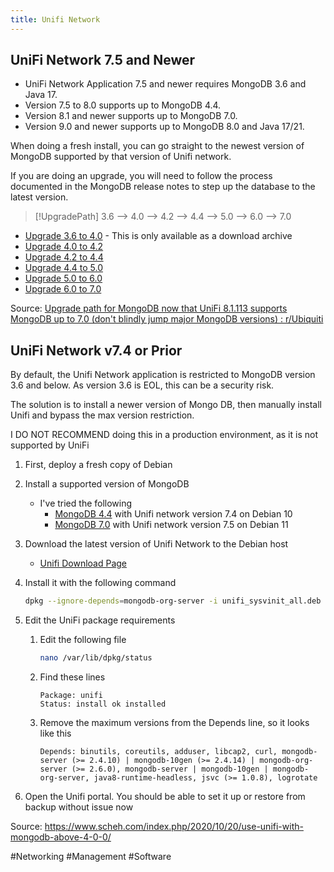 ```yaml
---
title: Unifi Network
---
```


## UniFi Network 7.5 and Newer

- UniFi Network Application 7.5 and newer requires MongoDB 3.6 and Java 17.
- Version 7.5 to 8.0 supports up to MongoDB 4.4.
- Version 8.1 and newer supports up to MongoDB 7.0.
- Version 9.0 and newer supports up to MongoDB 8.0 and Java 17/21.

When doing a fresh install, you can go straight to the newest version of MongoDB supported by that version of Unifi network.

If you are doing an upgrade, you will need to follow the process documented in the MongoDB release notes to step up the database to the latest version.

> [!UpgradePath] 3.6 --> 4.0 --> 4.2 --> 4.4 --> 5.0 --> 6.0 --> 7.0

- [Upgrade 3.6 to 4.0](https://www.mongodb.com/docs/legacy/) - This is only available as a download archive
- [Upgrade 4.0 to 4.2](https://www.mongodb.com/docs/v4.4/release-notes/4.2-upgrade-standalone/)
- [Upgrade 4.2 to 4.4](https://www.mongodb.com/docs/v4.4/release-notes/4.4-upgrade-standalone/)
- [Upgrade 4.4 to 5.0](https://www.mongodb.com/docs/manual/release-notes/5.0-upgrade-standalone/)
- [Upgrade 5.0 to 6.0](https://www.mongodb.com/docs/manual/release-notes/6.0-upgrade-standalone/)
- [Upgrade 6.0 to 7.0](https://www.mongodb.com/docs/manual/release-notes/7.0-upgrade-standalone/)

Source: [Upgrade path for MongoDB now that UniFi 8.1.113 supports MongoDB up to 7.0 (don't blindly jump major MongoDB versions) : r/Ubiquiti](https://www.reddit.com/r/Ubiquiti/comments/1bjlbmf/upgrade_path_for_mongodb_now_that_unifi_81113/)

## UniFi Network v7.4 or Prior

By default, the Unifi Network application is restricted to MongoDB version 3.6 and below. As version 3.6 is EOL, this can be a security risk.

The solution is to install a newer version of Mongo DB, then manually install Unifi and bypass the max version restriction.

I DO NOT RECOMMEND doing this in a production environment, as it is not supported by UniFi

1. First, deploy a fresh copy of Debian
2. Install a supported version of MongoDB
   - I've tried the following
     - [MongoDB 4.4](https://www.mongodb.com/docs/v4.4/tutorial/install-mongodb-on-debian/) with Unifi network version 7.4 on Debian 10
     - [MongoDB 7.0](https://www.mongodb.com/docs/v7.0/tutorial/install-mongodb-on-debian/) with Unifi network version 7.5 on Debian 11
3. Download the latest version of Unifi Network to the Debian host
   - [Unifi Download Page](https://www.ui.com/download)
4. Install it with the following command

   ```bash
   dpkg --ignore-depends=mongodb-org-server -i unifi_sysvinit_all.deb
   ```

5. Edit the UniFi package requirements

   1. Edit the following file

      ```bash
      nano /var/lib/dpkg/status
      ```

   2. Find these lines

      ```text
      Package: unifi
      Status: install ok installed
      ```

   3. Remove the maximum versions from the Depends line, so it looks like this

      ```text
      Depends: binutils, coreutils, adduser, libcap2, curl, mongodb-server (>= 2.4.10) | mongodb-10gen (>= 2.4.14) | mongodb-org-server (>= 2.6.0), mongodb-server | mongodb-10gen | mongodb-org-server, java8-runtime-headless, jsvc (>= 1.0.8), logrotate
      ```

6. Open the Unifi portal. You should be able to set it up or restore from backup without issue now

Source: <https://www.scheh.com/index.php/2020/10/20/use-unifi-with-mongodb-above-4-0-0/>

#Networking #Management #Software 

